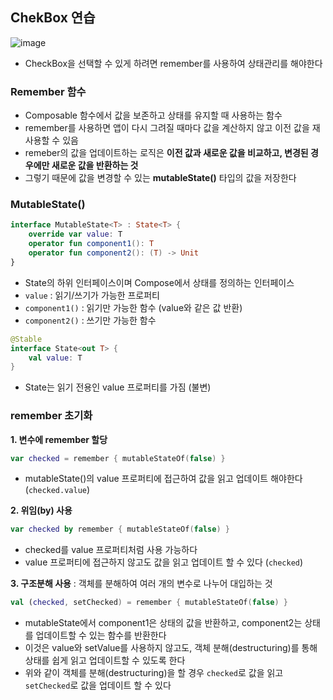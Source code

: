 ## ChekBox 연습
![image](https://user-images.githubusercontent.com/110798031/229343871-e266c1bd-d1f4-4706-9551-e090af90f6b3.png)
* CheckBox을 선택할 수 있게 하려면 remember를 사용하여 상태관리를 해야한다

### Remember 함수
* Composable 함수에서 값을 보존하고 상태를 유지할 때 사용하는 함수
* remember를 사용하면 앱이 다시 그려질 때마다 값을 계산하지 않고 이전 값을 재사용할 수 있음
* remeber의 값을 업데이트하는 로직은 **이전 값과 새로운 값을 비교하고, 변경된 경우에만 새로운 값을 반환하는 것**
* 그렇기 때문에 값을 변경할 수 있는 **mutableState()** 타입의 값을 저장한다

### MutableState()
```kotlin
interface MutableState<T> : State<T> {
    override var value: T
    operator fun component1(): T
    operator fun component2(): (T) -> Unit
}
```
* State의 하위 인터페이스이며 Compose에서 상태를 정의하는 인터페이스
* ```value``` : 읽기/쓰기가 가능한 프로퍼티
* ```component1()``` : 읽기만 가능한 함수 (value와 같은 값 반환)
* ```component2()``` : 쓰기만 가능한 함수

```kotlin
@Stable
interface State<out T> {
    val value: T
}
```
* State는 읽기 전용인 value 프로퍼티를 가짐 (불변)

### remember 초기화
**1. 변수에 remember 할당**
```kotlin
var checked = remember { mutableStateOf(false) }
```
* mutableState()의 value 프로퍼티에 접근하여 값을 읽고 업데이트 해야한다 (`checked.value`)

**2. 위임(by) 사용**
```kotlin
var checked by remember { mutableStateOf(false) }
```
* checked를 value 프로퍼티처럼 사용 가능하다
* value 프로퍼티에 접근하지 않고도 값을 읽고 업데이트 할 수 있다 (`checked`)

**3. 구조분해 사용**
: 객체를 분해하여 여러 개의 변수로 나누어 대입하는 것
```kotlin
val (checked, setChecked) = remember { mutableStateOf(false) }
```
* mutableState에서 component1은 상태의 값을 반환하고, component2는 상태를 업데이트할 수 있는 함수를 반환한다
* 이것은 value와 setValue를 사용하지 않고도, 객체 분해(destructuring)를 통해 상태를 쉽게 읽고 업데이트할 수 있도록 한다
* 위와 같이 객체를 분해(destructuring)을 할 경우 `checked`로 값을 읽고 `setChecked`로 값을 업데이트 할 수 있다